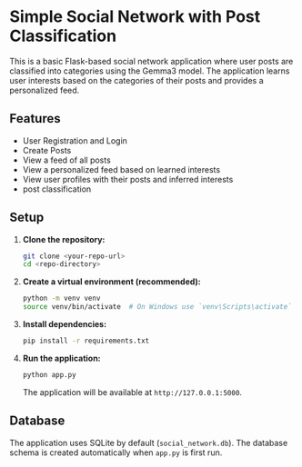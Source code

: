 # Simple Social Network with Post Classification

This is a basic Flask-based social network application where user posts are classified into categories using the Gemma3 model.
The application learns user interests based on the categories of their posts and provides a personalized feed.

## Features

*   User Registration and Login
*   Create Posts
*   View a feed of all posts
*   View a personalized feed based on learned interests
*   View user profiles with their posts and inferred interests
*   post classification

## Setup

1.  **Clone the repository:**
    ```bash
    git clone <your-repo-url>
    cd <repo-directory>
    ```

2.  **Create a virtual environment (recommended):**
    ```bash
    python -m venv venv
    source venv/bin/activate  # On Windows use `venv\Scripts\activate`
    ```

3.  **Install dependencies:**
    ```bash
    pip install -r requirements.txt
    ```

4.  **Run the application:**
    ```bash
    python app.py
    ```
    The application will be available at `http://127.0.0.1:5000`.


## Database

The application uses SQLite by default (`social_network.db`). The database schema is created automatically when `app.py` is first run. 
